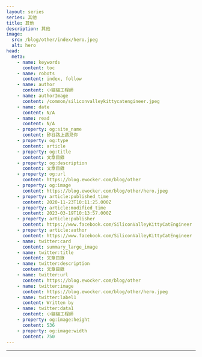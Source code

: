 ```yaml
---
layout: series
series: 其他
title: 其他
description: 其他
image:
  src: /blog/other/index/hero.jpeg
  alt: hero
head:
  meta:
    - name: keywords
      content: toc
    - name: robots
      content: index, follow
    - name: author
      content: 小貓貓工程師
    - name: authorImage
      content: /common/siliconvalleykittycatengineer.jpeg
    - name: date
      content: N/A
    - name: read
      content: N/A
    - property: og:site_name
      content: 矽谷路上遇見你
    - property: og:type
      content: article
    - property: og:title
      content: 文章目錄
    - property: og:description
      content: 文章目錄
    - property: og:url
      content: https://blog.ewocker.com/blog/other
    - property: og:image
      content: https://blog.ewocker.com/blog/other/hero.jpeg
    - property: article:published_time
      content: 2020-11-23T10:11:25.000Z
    - property: article:modified_time
      content: 2023-03-19T10:13:57.000Z
    - property: article:publisher
      content: https://www.facebook.com/SiliconValleyKittyCatEngineer
    - property: article:author
      content: https://www.facebook.com/SiliconValleyKittyCatEngineer
    - name: twitter:card
      content: summary_large_image
    - name: twitter:title
      content: 文章目錄
    - name: twitter:description
      content: 文章目錄
    - name: twitter:url
      content: https://blog.ewocker.com/blog/other
    - name: twitter:image
      content: https://blog.ewocker.com/blog/other/hero.jpeg
    - name: twitter:label1
      content: Written by
    - name: twitter:data1
      content: 小貓貓工程師
    - property: og:image:height
      content: 536
    - property: og:image:width
      content: 750
---
```


---
